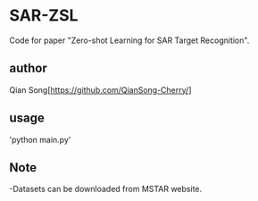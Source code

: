 # SAR-ZSL

Code for paper "Zero-shot Learning for SAR Target Recognition".

## author
Qian Song[https://github.com/QianSong-Cherry/]

## usage
'python main.py'

## Note
-Datasets can be downloaded from MSTAR website.



